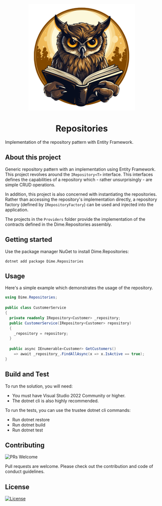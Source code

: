 <p align="center"><img src="assets/logo.png" width="350" alt="Logo"></p>

<div align="center">
<h1>Repositories</h1>
</div>

Implementation of the repository pattern with Entity Framework.


## About this project

Generic repository pattern with an implementation using Entity Framework. This project revolves around the `IRepository<T>` interface. This interfaces defines the capabilities of a repository which - rather unsurprisingly - are simple CRUD operations.

In addition, this project is also concerned with instantiating the repositories. Rather than accessing the repository's implementation directly, a repository factory (defined by `IRepositoryFactory`) can be used and injected into the application.

The projects in the `Providers` folder provide the implementation of the contracts defined in the Dime.Repositories assembly.

## Getting started

Use the package manager NuGet to install Dime.Repositories:

`dotnet add package Dime.Repositories`

## Usage

Here's a simple example which demonstrates the usage of the repository.

``` csharp
using Dime.Repositories;

public class CustomerService
{
  private readonly IRepository<Customer> _repository;
  public CustomerService(IRepository<Customer> repository)
  {
    _repository = repository;
  }

  public async IEnumerable<Customer> GetCustomers()
    => await _repository_.FindAllAsync(x => x.IsActive == true);
}
```

## Build and Test

To run the solution, you will need:

- You must have Visual Studio 2022 Community or higher.
- The dotnet cli is also highly recommended.

To run the tests, you can use the trustee dotnet cli commands:

- Run dotnet restore
- Run dotnet build
- Run dotnet test
  
## Contributing

![PRs Welcome](https://img.shields.io/badge/PRs-welcome-brightgreen.svg?style=flat-square)

Pull requests are welcome. Please check out the contribution and code of conduct guidelines.

## License

[![License](http://img.shields.io/:license-mit-blue.svg?style=flat-square)](http://badges.mit-license.org)
